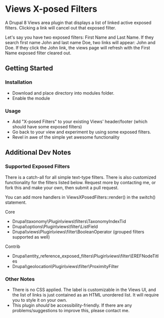 # Views X-posed Filters

A Drupal 8 Views area plugin that displays a list of linked active exposed filters. Clicking a link will cancel out that exposed filter.

Let's say you have two exposed filters: First Name and Last Name. If they search first name John and last name Doe, two links will appear: John and Doe. If they click the John link, the views page will refresh with the First Name exposed filter cleared out.

## Getting Started

### Installation
- Download and place directory into modules folder.
- Enable the module

### Usage
- Add "X-posed Filters" to your existing Views' header/footer (which should have some exposed filters)
- Go back to your view and experiment by using some exposed filters.
- Revel in awe of the simple yet awesome functionality

## Additional Dev Notes

### Supported Exposed Filters
There is a catch-all for all simple text-type filters. There is also customized functionality for the filters listed below. Request more by contacting me, or fork this and make your own, then submit a pull request.

You can add more handlers in ViewsXPosedFilters::render() in the switch() statement.

Core
- Drupal\taxonomy\Plugin\views\filters\TaxonomyIndexTid
- Drupal\options\Plugin\views\filter\ListField
- Drupal\views\Plugin\views\filter\BooleanOperator (grouped filters supported as well)

Contrib
- Drupal\entity_reference_exposed_filters\Plugin\views\filter\EREFNodeTitles
- Drupal\geolocation\Plugin\views\filter\ProximityFilter

### Other Notes
- There is no CSS applied. The label is customizable in the Views UI, and the list of links is just contained as an HTML unordered list. It will require you to style it on your own.
- This plugin *should* be accessibility-friendly. If there are any problems/suggestions to improve this, please contact me.